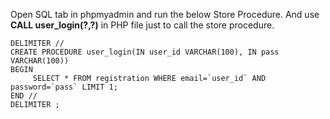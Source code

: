 Open SQL tab in phpmyadmin and run the below Store Procedure. And use **CALL user_login(?,?)** in PHP file just to call the store procedure.

```
DELIMITER //
CREATE PROCEDURE user_login(IN user_id VARCHAR(100), IN pass VARCHAR(100))
BEGIN
     SELECT * FROM registration WHERE email=`user_id` AND password=`pass` LIMIT 1;
END //
DELIMITER ;
```
